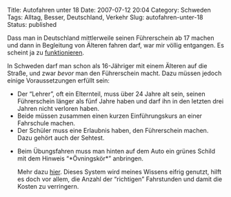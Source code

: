 Title: Autofahren unter 18
Date: 2007-07-12 20:04
Category: Schweden
Tags: Alltag, Besser, Deutschland, Verkehr
Slug: autofahren-unter-18
Status: published

Dass man in Deutschland mittlerweile seinen Führerschein ab 17 machen
und dann in Begleitung von Älteren fahren darf, war mir völlig
entgangen. Es scheint ja zu
[funktionieren](http://www.tagesschau.de/aktuell/meldungen/0,,OID7100216_,00.html).

In Schweden darf man schon als 16-Jähriger mit einem Älteren auf die
Straße, und zwar *bevor* man den Führerschein macht. Dazu müssen jedoch
einige Voraussetzungen erfüllt sein:

-   Der “Lehrer”, oft ein Elternteil, muss über 24 Jahre alt sein,
    seinen Führerschein länger als fünf Jahre haben und darf ihn in den
    letzten drei Jahren nicht verloren haben.
-   Beide müssen zusammen einen kurzen Einführungskurs an einer
    Fahrschule machen.
-   Der Schüler muss eine Erlaubnis haben, den Führerschein machen. Dazu
    gehört auch der Sehtest.

<ul>
<li>
Beim Übungsfahren muss man hinten auf dem Auto ein grünes Schild mit dem
Hinweis “*Övningskör*” anbringen.

Mehr dazu [hier](http://korkortonline.se/handledare/). Dieses System
wird meines Wissens eifrig genutzt, hilft es doch vor allem, die Anzahl
der “richtigen” Fahrstunden und damit die Kosten zu verringern.

